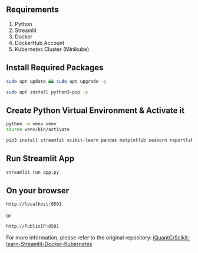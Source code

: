 

## Requirements
1. Python
2. Streamlit
3. Docker
4. DockerHub Account
5. Kubernetes Cluster (Minikube)


## Install Required Packages
```sh
sudo apt update && sudo apt upgrade -y
```
```sh
sudo apt install python3-pip -y
```

## Create Python Virtual Environment & Activate it
```sh
python -m venv venv
source venv/bin/activate
```

```sh
pip3 install streamlit scikit-learn pandas matplotlib seaborn reportlab
```

## Run Streamlit App
```sh
streamlit run app.py
```

## On your browser
```sh
http://localhost:8501
```
or 
```sh
http://PublicIP:8501
```

For more information, please refer to the original repository: [iQuantC/Scikit-learn-Streamlit-Docker-Kubernetes](https://github.com/iQuantC/Scikit-learn-Streamlit-Docker-Kubernetes)